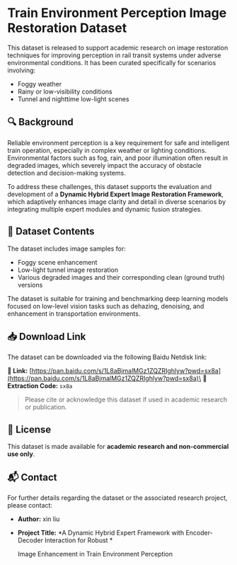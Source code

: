 # Train Environment Perception Image Restoration Dataset

This dataset is released to support academic research on image restoration techniques for improving perception in rail transit systems under adverse environmental conditions. It has been curated specifically for scenarios involving:

- Foggy weather
- Rainy or low-visibility conditions
- Tunnel and nighttime low-light scenes

## 🔍 Background

Reliable environment perception is a key requirement for safe and intelligent train operation, especially in complex weather or lighting conditions. Environmental factors such as fog, rain, and poor illumination often result in degraded images, which severely impact the accuracy of obstacle detection and decision-making systems.

To address these challenges, this dataset supports the evaluation and development of a **Dynamic Hybrid Expert Image Restoration Framework**, which adaptively enhances image clarity and detail in diverse scenarios by integrating multiple expert modules and dynamic fusion strategies.

## 📁 Dataset Contents

The dataset includes image samples for:

- Foggy scene enhancement
- Low-light tunnel image restoration
- Various degraded images and their corresponding clean (ground truth) versions

The dataset is suitable for training and benchmarking deep learning models focused on low-level vision tasks such as dehazing, denoising, and enhancement in transportation environments.

## 📥 Download Link

The dataset can be downloaded via the following Baidu Netdisk link:

**🔗 Link:** [https://pan.baidu.com/s/1L8aBjmalMGz1ZQZRIghlyw?pwd=sx8a](https://pan.baidu.com/s/1L8aBjmalMGz1ZQZRIghlyw?pwd=sx8a)\
**🔑 Extraction Code:** `sx8a`

> Please cite or acknowledge this dataset if used in academic research or publication.

## 📜 License

This dataset is made available for **academic research and non-commercial use only**.

## 📬 Contact

For further details regarding the dataset or the associated research project, please contact:

- **Author:** xin liu
- **Project Title:** *A Dynamic Hybrid Expert Framework with Encoder-Decoder Interaction for Robust
  *

  Image Enhancement in Train Environment Perception

